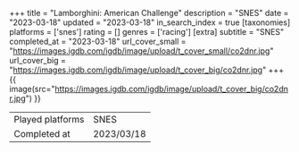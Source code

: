 +++
title = "Lamborghini: American Challenge"
description = "SNES"
date = "2023-03-18"
updated = "2023-03-18"
in_search_index = true
[taxonomies]
platforms = ['snes']
rating = []
genres = ['racing']
[extra]
subtitle = "SNES"
completed_at = "2023-03-18"
url_cover_small = "https://images.igdb.com/igdb/image/upload/t_cover_small/co2dnr.jpg"
url_cover_big = "https://images.igdb.com/igdb/image/upload/t_cover_big/co2dnr.jpg"
+++
{{ image(src="https://images.igdb.com/igdb/image/upload/t_cover_big/co2dnr.jpg") }}

|              |            |
| ------------ | ---------- |
| Played platforms    | SNES |
| Completed at | 2023/03/18 |

